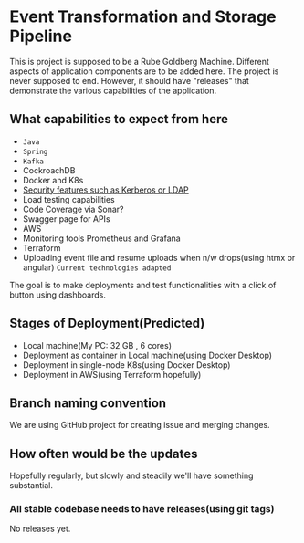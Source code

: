 # Event Transformation and Storage Pipeline
This is project is supposed to be a Rube Goldberg Machine. Different aspects of application components are to be added here.
The project is never supposed to end. However, it should have "releases" that demonstrate the various capabilities of the application.

## What capabilities to expect from here
- `Java`
- `Spring`
- `Kafka`
- CockroachDB
- Docker and K8s
- [Security features such as Kerberos or LDAP](https://spring.io/guides/tutorials/spring-boot-oauth2/)
- Load testing capabilities
- Code Coverage via Sonar?
- Swagger page for APIs
- AWS
- Monitoring tools Prometheus and Grafana
- Terraform
- Uploading event file and resume uploads when n/w drops(using htmx or angular)
`Current technologies adapted`

The goal is to make deployments and test functionalities with a click of button using dashboards.

## Stages of Deployment(Predicted)
- Local machine(My PC: 32 GB , 6 cores)
- Deployment as container in Local machine(using Docker Desktop)
- Deployment in single-node K8s(using Docker Desktop)
- Deployment in AWS(using Terraform hopefully)

## Branch naming convention
We are using GitHub project for creating issue and merging changes.

## How often would be the updates
Hopefully regularly, but slowly and steadily we'll have something substantial.

### All stable codebase needs to have releases(using git tags)
No releases yet.